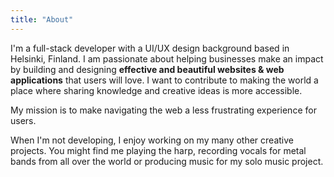 ```yaml
---
title: "About"
---
```


I'm a full-stack developer with a UI/UX design background based in Helsinki, Finland.  I am passionate about helping businesses make an impact by building and designing **effective and beautiful websites & web applications** that users will love.  I want to contribute to making the world a place where sharing knowledge and creative ideas is more accessible.

My mission is to make navigating the web a less frustrating experience for users.

When I'm not developing, I enjoy working on my many other creative projects.  You might find me playing the harp, recording vocals for metal bands from all over the world or producing music for my solo music project.

<!-- 
I'm a full-stack developer with a UI/UX design background based in Helsinki, Finland.  I am passionate about helping **small businesses** and **start-ups** find their voice and make an impact by building and designing **beautiful website & web applications**.  I want to contribute to making the world a place where sharing knowledge and creative ideas is more accessible.

When I'm not developing, I enjoy working on my many other creative projects.  You might find me playing the harp, recording vocals for metal bands from all over the world or producing music for my solo music project. -->
